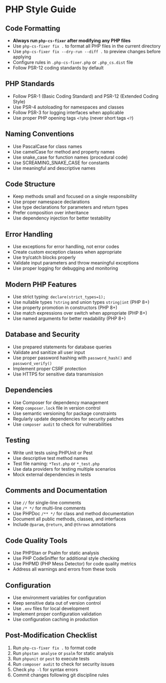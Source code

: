 # PHP Style Guide

## Code Formatting
- **Always run `php-cs-fixer` after modifying any PHP files**
- Use `php-cs-fixer fix .` to format all PHP files in the current directory
- Use `php-cs-fixer fix --dry-run --diff .` to preview changes before applying
- Configure rules in `.php-cs-fixer.php` or `.php_cs.dist` file
- Follow PSR-12 coding standards by default

## PHP Standards
- Follow PSR-1 (Basic Coding Standard) and PSR-12 (Extended Coding Style)
- Use PSR-4 autoloading for namespaces and classes
- Follow PSR-3 for logging interfaces when applicable
- Use proper PHP opening tags `<?php` (never short tags `<?`)

## Naming Conventions
- Use PascalCase for class names
- Use camelCase for method and property names
- Use snake_case for function names (procedural code)
- Use SCREAMING_SNAKE_CASE for constants
- Use meaningful and descriptive names

## Code Structure
- Keep methods small and focused on a single responsibility
- Use proper namespace declarations
- Use type declarations for parameters and return types
- Prefer composition over inheritance
- Use dependency injection for better testability

## Error Handling
- Use exceptions for error handling, not error codes
- Create custom exception classes when appropriate
- Use try/catch blocks properly
- Validate input parameters and throw meaningful exceptions
- Use proper logging for debugging and monitoring

## Modern PHP Features
- Use strict typing: `declare(strict_types=1);`
- Use nullable types `?string` and union types `string|int` (PHP 8+)
- Use property promotion in constructors (PHP 8+)
- Use match expressions over switch when appropriate (PHP 8+)
- Use named arguments for better readability (PHP 8+)

## Database and Security
- Use prepared statements for database queries
- Validate and sanitize all user input
- Use proper password hashing with `password_hash()` and `password_verify()`
- Implement proper CSRF protection
- Use HTTPS for sensitive data transmission

## Dependencies
- Use Composer for dependency management
- Keep `composer.lock` file in version control
- Use semantic versioning for package constraints
- Regularly update dependencies for security patches
- Use `composer audit` to check for vulnerabilities

## Testing
- Write unit tests using PHPUnit or Pest
- Use descriptive test method names
- Test file naming: `*Test.php` or `*_test.php`
- Use data providers for testing multiple scenarios
- Mock external dependencies in tests

## Comments and Documentation
- Use `//` for single-line comments
- Use `/* */` for multi-line comments
- Use PHPDoc `/** */` for class and method documentation
- Document all public methods, classes, and interfaces
- Include `@param`, `@return`, and `@throws` annotations

## Code Quality Tools
- Use PHPStan or Psalm for static analysis
- Use PHP CodeSniffer for additional style checking
- Use PHPMD (PHP Mess Detector) for code quality metrics
- Address all warnings and errors from these tools

## Configuration
- Use environment variables for configuration
- Keep sensitive data out of version control
- Use `.env` files for local development
- Implement proper configuration validation
- Use configuration caching in production

## Post-Modification Checklist
1. Run `php-cs-fixer fix .` to format code
2. Run `phpstan analyse` or `psalm` for static analysis
3. Run `phpunit` or `pest` to execute tests
4. Run `composer audit` to check for security issues
5. Check `php -l` for syntax errors
6. Commit changes following git discipline rules

